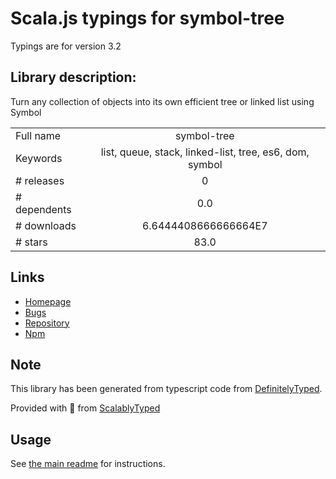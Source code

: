 
# Scala.js typings for symbol-tree

Typings are for version 3.2

## Library description:
Turn any collection of objects into its own efficient tree or linked list using Symbol

|                    |                 |
| ------------------ | :-------------: |
| Full name          | symbol-tree |
| Keywords           | list, queue, stack, linked-list, tree, es6, dom, symbol |
| # releases         | 0 |
| # dependents       | 0.0 |
| # downloads        | 6.6444408666666664E7 |
| # stars            | 83.0 |

## Links
- [Homepage](https://github.com/jsdom/js-symbol-tree#symbol-tree)
- [Bugs](https://github.com/jsdom/js-symbol-tree/issues)
- [Repository](https://github.com/jsdom/js-symbol-tree)
- [Npm](https://www.npmjs.com/package/symbol-tree)
    


## Note
This library has been generated from typescript code from [DefinitelyTyped](https://definitelytyped.org).

Provided with :purple_heart: from [ScalablyTyped](https://github.com/oyvindberg/ScalablyTyped)

## Usage
See [the main readme](../../readme.md) for instructions.


